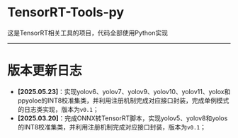 # TensorRT-Tools-py
这是TensorRT相关工具的项目，代码全部使用Python实现

---

# 版本更新日志
- **[2025.05.23]**：实现yolov6、yolov7、yolov9、yolov10、yolov11、yolox和ppyoloe的INT8校准集类，并利用注册机制完成对应接口封装，完成单例模式的日志类实现，版本为`v0.1`；
- **[2025.03.20]**：完成ONNX转TensorRT脚本，实现yolov5、yolov8和yolos的INT8校准集类，并利用注册机制完成对应接口封装，版本为`v0.1`；
